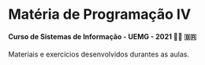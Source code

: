 # Matéria de Programação IV
#### Curso de Sistemas de Informação - UEMG - 2021 :student: :brazil:

Materiais e exercícios desenvolvidos durantes as aulas.
